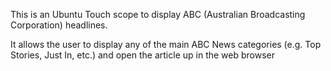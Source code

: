 This is an Ubuntu Touch scope to display ABC (Australian Broadcasting Corporation) headlines. 

It allows the user to display any of the main ABC News categories (e.g. Top Stories, Just In, etc.) and open the article up in the web browser
